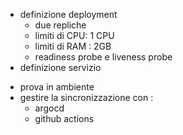 - definizione deployment
  * due repliche
  * limiti di CPU: 1 CPU
  * limiti di RAM : 2GB
  * readiness probe e liveness probe
- definizione servizio
* prova in ambiente
* gestire la sincronizzazione con : 
  * argocd 
  * github actions
